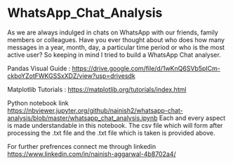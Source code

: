 # WhatsApp_Chat_Analysis
As we are always indulged in chats on WhatsApp with our friends, family members or colleagues. Have you ever thought about who does how many messages in a year, month, day, a particular time period or who is the most active user? So keeping in mind I tried to build a WhatsApp Chat analyser.  

Pandas Visual Guide : https://drive.google.com/file/d/1wKnQ6SVb5pICm-ckboYZotFWKGSSxXDZ/view?usp=drivesdk

Matplotlib Tutorials : https://matplotlib.org/tutorials/index.html

Python notebook link https://nbviewer.jupyter.org/github/nainish2/whatsapp-chat-analysis/blob/master/whatsapp_chat_analysis.ipynb
Each and every aspect is made understandable in this notebook.
The csv file which will form after processing the .txt file and the .txt file which is taken is provided above.

For further prefrences connect me through linkedin https://www.linkedin.com/in/nainish-aggarwal-4b8702a4/
